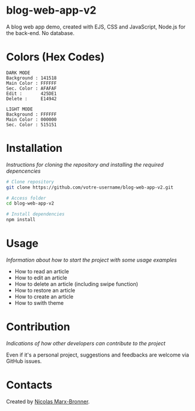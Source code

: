 # blog-web-app-v2
A blog web app demo, created with EJS, CSS and JavaScript, Node.js for the back-end. No database.

# Colors (Hex Codes)
```
DARK MODE
Background : 141518
Main Color : FFFFFF
Sec. Color : AFAFAF
Edit :       425DE1
Delete :     E14942

LIGHT MODE
Background : FFFFFF
Main Color : 000000
Sec. Color : 515151
```

# Installation
*Instructions for cloning the repository and installing the required depencencies*

```bash
# Clone repository
git clone https://github.com/votre-username/blog-web-app-v2.git

# Access folder
cd blog-web-app-v2

# Install dependencies
npm install
```

# Usage
*Information about how to start the project with some usage examples*

- How to read an article
- How to edit an article
- How to delete an article (including swipe function)
- How to restore an article
- How to create an article
- How to swith theme

# Contribution
*Indications of how other developers can contribute to the project*

Even if it's a personal project, suggestions and feedbacks are welcome via GitHub issues.

# Contacts
Created by [Nicolas Marx-Bronner](https://github.com/nicolasmbronner). 
